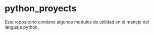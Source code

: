 # python_proyects
Este repositorio contiene algunos modulos de utilidad en el manejo del lenguaje python.
